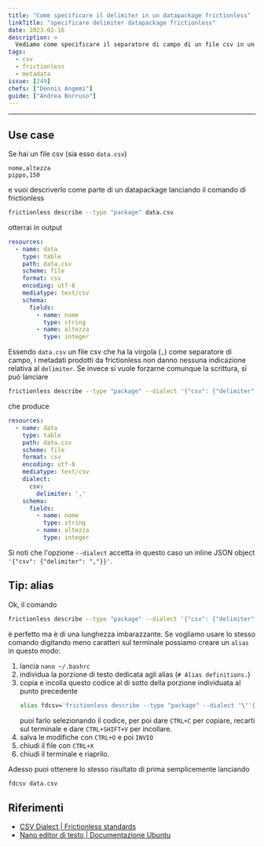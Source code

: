 ```yaml
---
title: "Come specificare il delimiter in un datapackage frictionless"
linkTitle: "specificare delimiter datapackage frictionless"
date: 2023-02-16
description: >
  Vediamo come specificare il separatore di campo di un file csv in un datapackage frictionless
tags:
  - csv
  - frictionless
  - metadata
issue: [249]
chefs: ["Dennis Angemi"]
guide: ["Andrea Borruso"]
---
```


---

## Use case
Se hai un file csv (sia esso `data.csv`)
```
nome,altezza
pippo,150
```

e vuoi descriverlo come parte di un datapackage lanciando il comando di frictionless

```bash
frictionless describe --type "package" data.csv
```

otterrai in output

```yaml
resources:
  - name: data
    type: table
    path: data.csv
    scheme: file
    format: csv
    encoding: utf-8
    mediatype: text/csv
    schema:
      fields:
        - name: nome
          type: string
        - name: altezza
          type: integer
```

Essendo `data.csv` un file csv che ha la virgola (`,`) come separatore di campo, i metadati prodotti da frictionless non danno nessuna indicazione relativa al `delimiter`. Se invece si vuole forzarne comunque la scrittura, si può lanciare

```bash
frictionless describe --type "package" --dialect '{"csv": {"delimiter": ","}}' data.csv
```

che produce

```yaml
resources:
  - name: data
    type: table
    path: data.csv
    scheme: file
    format: csv
    encoding: utf-8
    mediatype: text/csv
    dialect:
      csv:
        delimiter: ','
    schema:
      fields:
        - name: nome
          type: string
        - name: altezza
          type: integer
```

Si noti che l'opzione `--dialect` accetta in questo caso un inline JSON object `'{"csv": {"delimiter": ","}}'`.

## Tip: alias
Ok, il comando
```bash
frictionless describe --type "package" --dialect '{"csv": {"delimiter": ","}}'
```
è perfetto ma è di una lunghezza imbarazzante. Se vogliamo usare lo stesso comando digitando meno caratteri sul terminale possiamo creare un `alias` in questo modo:

1. lancia `nano ~/.bashrc`
2. individua la porzione di testo dedicata agli alias (`# Alias definitions.`)
3. copia e incolla questo codice al di sotto della porzione individuata al punto precedente 
    ```bash
    alias fdcsv='frictionless describe --type "package" --dialect '\''{"csv": {"delimiter": ","}}'\'''
    ```
    puoi farlo selezionando il codice, per poi dare `CTRL+C` per copiare, recarti sul terminale e dare `CTRL+SHIFT+V` per incollare.
4. salva le modifiche con `CTRL+O` e poi `INVIO`
5. chiudi il file con `CTRL+X`
6. chiudi il terminale e riaprilo.

Adesso puoi ottenere lo stesso risultato di prima semplicemente lanciando
```bash
fdcsv data.csv
```

## Riferimenti
- [CSV Dialect | Frictionless standards](https://specs.frictionlessdata.io/csv-dialect/)
- [Nano editor di testo | Documentazione Ubuntu](https://wiki.ubuntu-it.org/Ufficio/EditorDiTesto/Nano)
